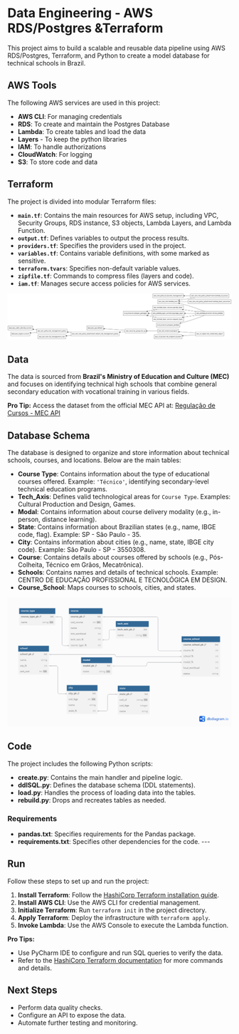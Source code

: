 

# Data Engineering - AWS RDS/Postgres &Terraform

This project aims to build a scalable and reusable data pipeline using AWS RDS/Postgres, Terraform, and Python to create a model database for technical schools in Brazil.

## AWS Tools
The following AWS services are used in this project:

-   **AWS CLI**: For managing credentials
-   **RDS**: To create and maintain the Postgres Database
-   **Lambda**: To create tables and load the data
-   **Layers** - To keep the python libraries
-   **IAM**: To handle authorizations
-   **CloudWatch**: For logging
-   **S3**: To store code and data

## Terraform
The project is divided into modular Terraform files:

- **`main.tf`**:  Contains the main resources for AWS setup, including VPC, Security Groups, RDS instance, S3 objects, Lambda Layers, and Lambda Function. 
- **`output.tf`**: Defines variables to output the process results. 
- **`providers.tf`**: Specifies the providers used in the project. 
- **`variables.tf`**: Contains variable definitions, with some marked as sensitive. 
- **`terraform.tvars`**: Specifies non-default variable values. 
- **`zipfile.tf`**: Commands to compress files (layers and code). 
- **`iam.tf`**: Manages secure access policies for AWS services.

![](./terraform/graph.png)

## Data

 The data is sourced from **Brazil's Ministry of Education and Culture (MEC)** and focuses on identifying technical high schools that combine general secondary education with vocational training in various fields. 

**Pro Tip:** Access the dataset from the official MEC API at: [Regulação de Cursos - MEC API](https://olinda.mec.gov.br/olinda-ide/servico/PDA_SETEC/versao/v1/odata/Regulacao_Cursos)

## Database Schema

The database is designed to organize and store information about technical schools, courses, and locations. Below are the main tables: 

- **Course Type**: Contains information about the type of educational courses offered. Example: `'Técnico'`, identifying secondary-level technical education programs. 
- **Tech_Axis**: Defines valid technological areas for `Course Type`. Examples: Cultural Production and Design, Games.
- **Modal**: Contains information about course delivery modality (e.g., in-person, distance learning). 
- **State**: Contains information about Brazilian states (e.g., name, IBGE code, flag). Example: SP - São Paulo - 35. 
- **City**: Contains information about cities (e.g., name, state, IBGE city code). Example: São Paulo - SP - 3550308. 
- **Course**: Contains details about courses offered by schools (e.g., Pós-Colheita, Técnico em Grãos, Mecatrônica).
-  **Schools**: Contains names and details of technical schools. Example: CENTRO DE EDUCAÇÃO PROFISSIONAL E TECNOLÓGICA EM DESIGN. 
- **Course_School**: Maps courses to schools, cities, and states.

![](./school_schema)

## Code

The project includes the following Python scripts: 
- **create.py**: Contains the main handler and pipeline logic. 
- **ddlSQL.py**: Defines the database schema (DDL statements). 
- **load.py**: Handles the process of loading data into the tables. 
- **rebuild.py**: Drops and recreates tables as needed. 

### Requirements 
- **pandas.txt**: Specifies requirements for the Pandas package. 
- **requirements.txt**: Specifies other dependencies for the code. ---


## Run
 Follow these steps to set up and run the project: 
 1. **Install Terraform**: Follow the [HashiCorp Terraform installation guide](https://developer.hashicorp.com/terraform/tutorials/aws-get-started/install-cli). 
 2.  **Install AWS CLI**: Use the AWS CLI for credential management. 
 3. **Initialize Terraform**: Run `terraform init` in the project directory. 
 4. **Apply Terraform**: Deploy the infrastructure with `terraform apply`. 
 5. **Invoke Lambda**: Use the AWS Console to execute the Lambda function. 

**Pro Tips:** 
- Use PyCharm IDE to configure and run SQL queries to verify the data. 
- Refer to the [HashiCorp Terraform documentation](https://developer.hashicorp.com/terraform/docs) for more commands and details. 


## Next Steps 
- Perform data quality checks. 
- Configure an API to expose the data. 
- Automate further testing and monitoring.


